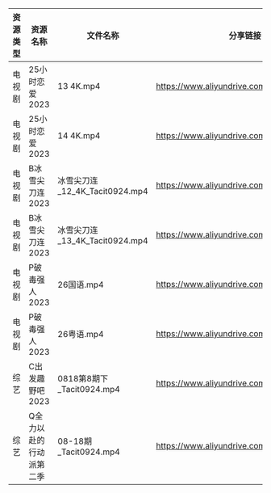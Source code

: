 | 资源类型 | 资源名称         | 文件名称                      | 分享链接                                      | 更新时间       |
| ---- | ------------ | ------------------------- | ----------------------------------------- | ---------- |
| 电视剧  | 25小时恋爱2023   | 13 4K.mp4                 | https://www.aliyundrive.com/s/J3KM8L4y4EF | 2023-08-19 |
| 电视剧  | 25小时恋爱2023   | 14 4K.mp4                 | https://www.aliyundrive.com/s/J3KM8L4y4EF | 2023-08-19 |
| 电视剧  | B冰雪尖刀连2023   | 冰雪尖刀连_12_4K_Tacit0924.mp4 | https://www.aliyundrive.com/s/qJv5ZZatxRN | 2023-08-19 |
| 电视剧  | B冰雪尖刀连2023   | 冰雪尖刀连_13_4K_Tacit0924.mp4 | https://www.aliyundrive.com/s/qJv5ZZatxRN | 2023-08-19 |
| 电视剧  | P破毒强人2023    | 26国语.mp4                  | https://www.aliyundrive.com/s/N9L3L9L9hNr | 2023-08-19 |
| 电视剧  | P破毒强人2023    | 26粤语.mp4                  | https://www.aliyundrive.com/s/N9L3L9L9hNr | 2023-08-19 |
| 综艺   | C出发趣野吧2023   | 0818第8期下_Tacit0924.mp4    | https://www.aliyundrive.com/s/6vvnHUfoaEK | 2023-08-19 |
| 综艺   | Q全力以赴的行动派第二季 | 08-18期_Tacit0924.mp4      | https://www.aliyundrive.com/s/q6maeeMLR8u | 2023-08-19 |
